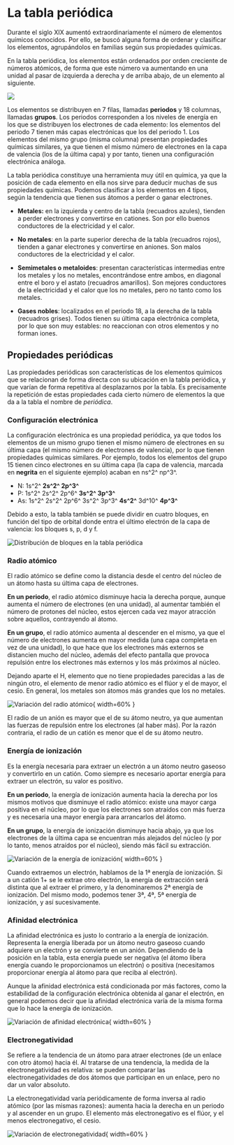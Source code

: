 # La tabla periódica

Durante el siglo XIX aumentó extraordinariamente el número de elementos químicos conocidos. Por ello, se buscó alguna forma de ordenar y clasificar los elementos, agrupándolos en familias según sus propiedades químicas.

En la tabla periódica, los elementos están ordenados por orden creciente de números atómicos, de forma que este número va aumentando en una unidad al pasar de izquierda a derecha y de arriba abajo, de un elemento al siguiente.

![](image-9.png)

Los elementos se distribuyen en 7 filas, llamadas **periodos** y 18 columnas, llamadas **grupos**. Los periodos corresponden a los niveles de energía en los que se distribuyen los electrones de cada elemento: los elementos del periodo 7 tienen más capas electrónicas que los del periodo 1. Los elementos del mismo grupo (misma columna) presentan propiedades químicas similares, ya que tienen el mismo número de electrones en la capa de valencia (los de la última capa) y por tanto, tienen una configuración electrónica análoga.

La tabla periódica constituye una herramienta muy útil en química, ya que la posición de cada elemento en ella nos sirve para deducir muchas de sus propiedades químicas. Podemos clasificar a los elementos en 4 tipos, según la tendencia que tienen sus átomos a perder o ganar electrones.

- **Metales:** en la izquierda y centro de la tabla (recuadros azules), tienden a perder electrones y convertirse en cationes. Son por ello buenos conductores de la electricidad y el calor.

- **No metales**: en la parte superior derecha de la tabla (recuadros rojos), tienden a ganar electrones y convertirse en aniones. Son malos conductores de la electricidad y el calor.

- **Semimetales o metaloides**: presentan características intermedias entre los metales y los no metales, encontrándose entre ambos, en diagonal entre el boro y el astato (recuadros amarillos). Son mejores conductores de la electricidad y el calor que los no metales, pero no tanto como los metales.

- **Gases nobles**: localizados en el periodo 18, a la derecha de la tabla (recuadros grises). Todos tienen su última capa electrónica completa, por lo que son muy estables: no reaccionan con otros elementos y no forman iones.

## Propiedades periódicas

Las propiedades periódicas son características de los elementos químicos que se relacionan de forma directa con su ubicación en la tabla periódica, y que varían de forma repetitiva al desplazarnos por la tabla. Es precisamente la repetición de estas propiedades cada cierto número de elementos la que da a la tabla el nombre de *periódica*.

### Configuración electrónica

La configuración electrónica es una propiedad periódica, ya que todos los elementos de un mismo grupo tienen el mismo número de electrones en su última capa (el mismo número de electrones de valencia), por lo que tienen propiedades químicas similares. Por ejemplo, todos los elementos del grupo 15 tienen cinco electrones en su última capa (la capa de valencia, marcada en **negrita** en el siguiente ejemplo) acaban en ns^2^ np^3^.

- N: 1s^2^ **2s^2^ 2p^3^**
- P: 1s^2^ 2s^2^ 2p^6^ **3s^2^ 3p^3^**
- As: 1s^2^ 2s^2^ 2p^6^ 3s^2^ 3p^3^ **4s^2^** 3d^10^ **4p^3^**

Debido a esto, la tabla también se puede dividir en cuatro bloques, en función del tipo de orbital donde entra el último electrón de la capa de valencia: los bloques s, p, d y f.

![Distribución de bloques en la tabla periódica](image-10.png)

### Radio atómico

El radio atómico se define como la distancia desde el centro del núcleo de un átomo hasta su última capa de electrones.

**En un periodo**, el radio atómico disminuye hacia la derecha porque, aunque aumenta el número de electrones (en una unidad), al aumentar también el número de protones del núcleo, estos ejercen cada vez mayor atracción sobre aquellos, contrayendo al átomo.

**En un grupo**, el radio atómico aumenta al descender en el mismo, ya que el número de electrones aumenta en mayor medida (una capa completa en vez de una unidad), lo que hace que los electrones más externos se distancien mucho del núcleo, además del efecto pantalla que provoca repulsión entre los electrones más externos y los más próximos al núcleo.

Dejando aparte el H, elemento que no tiene propiedades parecidas a las de ningún otro, el elemento de menor radio atómico es el flúor y el de mayor, el cesio. En general, los metales son átomos más grandes que los no metales.

![Variación del radio atómico](image-11.png){ width=60% }

El radio de un anión es mayor que el de su átomo neutro, ya que aumentan las fuerzas de repulsión entre los electrones (al haber más). Por la razón contraria, el radio de un catión es menor que el de su átomo neutro.

### Energía de ionización

Es la energía necesaria para extraer un electrón a un átomo neutro gaseoso y convertirlo en un catión. Como siempre es necesario aportar energía para extraer un electrón, su valor es positivo.

**En un periodo**, la energía de ionización aumenta hacia la derecha por los mismos motivos que disminuye el radio atómico: existe una mayor carga positiva en el núcleo, por lo que los electrones son atraídos con más fuerza y es necesaria una mayor energía para arrancarlos del átomo.

**En un grupo**, la energía de ionización disminuye hacia abajo, ya que los electrones de la última capa se encuentran más alejados del núcleo (y por lo tanto, menos atraídos por el núcleo), siendo más fácil su extracción.

![Variación de la energía de ionización](image-13.png){ width=60% }

Cuando extraemos un electrón, hablamos de la 1ª energía de ionización. Si a un catión 1+ se le extrae otro electrón, la energía de extracción será distinta que al extraer el primero, y la denominaremos 2ª energía de ionización. Del mismo modo, podemos tener 3ª, 4ª, 5ª energía de ionización, y así sucesivamente.

### Afinidad electrónica

La afinidad electrónica es justo lo contrario a la energía de ionización. Representa la energía liberada por un átomo neutro gaseoso cuando adquiere un electrón y se convierte en un anión. Dependiendo de la posición en la tabla, esta energía puede ser negativa (el átomo libera energía cuando le proporcionamos un electrón) o positiva (necesitamos proporcionar energía al átomo para que reciba al electrón).

Aunque la afinidad electrónica está condicionada por más factores, como la estabilidad de la configuración electrónica obtenida al ganar el electrón, en general podemos decir
que la afinidad electrónica varía de la misma forma que lo hace la energía de ionización.

![Variación de afinidad electrónica](image-13.png){ width=60% }

### Electronegatividad

Se refiere a la tendencia de un átomo para atraer electrones (de un enlace con otro átomo) hacia él. Al tratarse de una tendencia, la medida de la electronegatividad es relativa: se pueden comparar las electronegatividades de dos átomos que participan en un enlace, pero no dar un valor absoluto.

La electronegatividad varía periódicamente de forma inversa al radio atómico (por las mismas razones): aumenta hacia la derecha en un periodo y al ascender en un grupo.
El elemento más electronegativo es el flúor, y el menos electronegativo, el cesio.

![Variación de electronegatividad](image-13.png){ width=60% }
